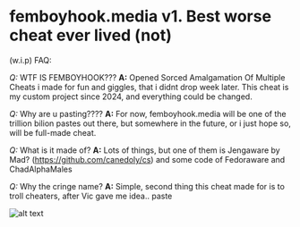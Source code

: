 # femboyhook.media v1. Best worse cheat ever lived (not)

(w.i.p) FAQ: 

*Q:* WTF IS FEMBOYHOOK???
**A:** Opened Sorced Amalgamation Of Multiple Cheats i made for fun and giggles, that i didnt drop week later. This cheat is my custom project since 2024, and everything could be changed.

*Q:* Why are u pasting????
**A:** For now, femboyhook.media will be one of the trillion bilion pastes out there, but somewhere in the future, or i just hope so, will be full-made cheat.

*Q:* What is it made of?
**A:** Lots of things, but one of them is Jengaware by Mad? (https://github.com/canedoly/cs) and some code of Fedoraware and ChadAlphaMales

*Q:* Why the cringe name?
**A:** Simple, second thing this cheat made for is to troll cheaters, after Vic gave me idea..
paste 

![alt text](https://github.com/cirnoweed/femboyhook.media/blob/bd88c4fcfc29290cce1c8d567f8c824fb3413948/%D0%91%D0%B5%D0%B7%20%D0%BD%D0%B0%D0%B7%D0%B2%D0%B0%D0%BD%D0%B8%D1%8F343.png)
